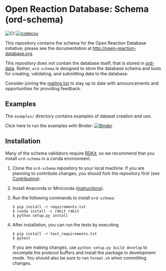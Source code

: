 # Open Reaction Database: Schema (ord-schema)

![CI](https://github.com/Open-Reaction-Database/ord-schema/workflows/CI/badge.svg?branch=main)
[![codecov](https://codecov.io/gh/Open-Reaction-Database/ord-schema/branch/main/graph/badge.svg)](https://codecov.io/gh/Open-Reaction-Database/ord-schema)

This repository contains the schema for the Open Reaction Database initiative; please see the documentation
at http://open-reaction-database.org.

This repository does not contain the database itself; that is stored
in [ord-data](https://github.com/open-reaction-database/ord-data). Rather, `ord-schema` is
designed to store the database schema and tools for creating, validating, and submitting data to the database.

Consider joining the [mailing list](https://groups.google.com/forum/#!members/open-reaction-database) to stay up to date
with announcements and opportunities for providing feedback.

## Examples

The `examples/` directory contains examples of dataset creation and use.

Click here to run the examples with
Binder: [![Binder](https://mybinder.org/badge_logo.svg)](https://mybinder.org/v2/gh/open-reaction-database/ord-schema/HEAD?filepath=examples)

## Installation

Many of the schema validators require [RDKit](https://github.com/rdkit/rdkit), so we recommend that you
install `ord-schema` in a conda environment.

1. Clone the `ord-schema` repository to your local machine. If you are planning to contribute changes,
   you should fork the repository first
   (see [Contributing](https://github.com/Open-Reaction-Database/ord-schema/blob/main/CONTRIBUTING.md)).
2. Install Anaconda or Miniconda ([instructions](https://docs.conda.io/projects/conda/en/latest/user-guide/install/)).
3. Run the following commands to install `ord-schema`:

   ```shell
   $ pip install -r requirements.txt
   $ conda install -c rdkit rdkit
   $ python setup.py install
   ```

4. After installation, you can run the tests by executing

   ```shell
   $ pip install -r test_requirements.txt
   $ pytest
   ```

   If you are making changes, use `python setup.py build develop` to recompile the protocol buffers and install the
   package in development mode. You should also be sure to run `format.sh` when committing changes.
